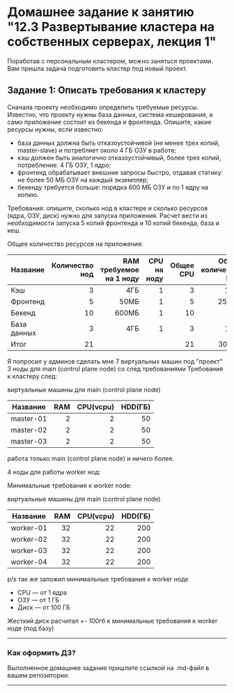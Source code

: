 # Домашнее задание к занятию "12.3 Развертывание кластера на собственных серверах, лекция 1"
Поработав с персональным кластером, можно заняться проектами. Вам пришла задача подготовить кластер под новый проект.

## Задание 1: Описать требования к кластеру
Сначала проекту необходимо определить требуемые ресурсы. Известно, что проекту нужны база данных, система кеширования, а само приложение состоит из бекенда и фронтенда. Опишите, какие ресурсы нужны, если известно:

* база данных должна быть отказоустойчивой (не менее трех копий, master-slave) и потребляет около 4 ГБ ОЗУ в работе;
* кэш должен быть аналогично отказоустойчивый, более трех копий, потребление: 4 ГБ ОЗУ, 1 ядро;
* фронтенд обрабатывает внешние запросы быстро, отдавая статику: не более 50 МБ ОЗУ на каждый экземпляр;
* бекенду требуется больше: порядка 600 МБ ОЗУ и по 1 ядру на копию.

Требования: опишите, сколько нод в кластере и сколько ресурсов (ядра, ОЗУ, диск) нужно для запуска приложения. Расчет вести из необходимости запуска 5 копий фронтенда и 10 копий бекенда, база и кеш.

Общее количество ресурсов на приложения: 

| Название | Количество нод | RAM требуемое на 1 ноду| CPU на ноду| Общее CPU|  Общее количество RAM|
|----------|----------------------:|--------------------:|------------------:|------------------:|------------------:|
| Кэш|3|4ГБ|1|3|12ГБ|
| Фронтенд|5|50МБ|1|5|250МБ|
| Бекенд|10|600МБ|1|10|6ГБ|
| База данных|3|4ГБ|1|3|12ГБ|
|Итог|21|||21|30,4ГБ|


Я попросил у админов сделать мне 7 виртуальных машин под "проект"
3 ноды для main (control plane node) со след требованиями 
Требования к кластеру след:

виртуальные машины для main (control plane node)

| Название |RAM| CPU(vcpu)|HDD(ГБ)|
|----------|----------------------:|--------------------:|--------------------:|
| master-01|2|2|50|
| master-02|2|2|50|
| master-03|2|2|50|

работа только main (control plane node) и ничего более.

4 ноды для работы worker нод:

Минимальные требования к worker node:

виртуальные машины для main (control plane node)

| Название |RAM| CPU(vcpu)|HDD(ГБ)|
|----------|----------------------:|--------------------:|--------------------:|
| worker-01|32|22|200|
| worker-02|32|22|200|
| worker-03|32|22|200|
| worker-04|32|22|200|

p/s так же заложил минимальные требования к worker ноде 

- CPU — от 1 ядра
- ОЗУ — от 1 ГБ
- Диск — от 100 ГБ

Жесткий диск расчитал +- 100гб к минимальные требования к worker ноде (под базу)

---

### Как оформить ДЗ?

Выполненное домашнее задание пришлите ссылкой на .md-файл в вашем репозитории.

---